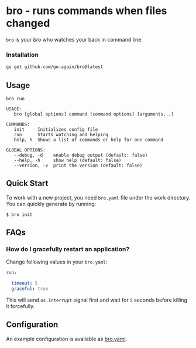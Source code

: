 # bro - runs commands when files changed

`bro` is your _bro_ who watches your back in command line.

### Installation

```bash
go get github.com/go-again/bro@latest
```

## Usage

```
bro run
```

```
USAGE:
   bro [global options] command [command options] [arguments...]

COMMANDS:
   init     Initializes config file
   run      Starts watching and helping
   help, h  Shows a list of commands or help for one command

GLOBAL OPTIONS:
   --debug, -d    enable debug output (default: false)
   --help, -h     show help (default: false)
   --version, -v  print the version (default: false)
```

## Quick Start

To work with a new project, you need `bro.yaml` file under the work directory. You can quickly generate by running:

```
$ bro init
```

## FAQs

### How do I gracefully restart an application?

Change following values in your `bro.yaml`:

```yaml
run:

  timeout: 5
  graceful: true
```

This will send `os.Interrupt` signal first and wait for `5` seconds before killing it forcefully.

## Configuration

An example configuration is available as [bro.yaml](templates/bro.yaml).
